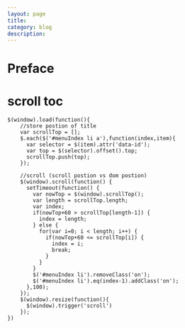 ```yaml
---
layout: page
title:
category: blog
description:
---
```

# Preface

# scroll toc

	$(window).load(function(){
		//store postion of title
		var scrollTop = [];
		$.each($('#menuIndex li a'),function(index,item){
		  var selector = $(item).attr('data-id');
		  var top = $(selector).offset().top;
		  scrollTop.push(top);
		});

		//scroll (scroll postion vs dom postion)
		$(window).scroll(function() {
		  setTimeout(function() {
			var nowTop = $(window).scrollTop();
			var length = scrollTop.length;
			var index;
			if(nowTop+60 > scrollTop[length-1]) {
			  index = length;
			} else {
			  for(var i=0; i < length; i++) {
				if(nowTop+60 <= scrollTop[i]) {
				  index = i;
				  break;
				}
			  }
			}
			$('#menuIndex li').removeClass('on');
			$('#menuIndex li').eq(index-1).addClass('on');
		  },100);
		});
		$(window).resize(function(){
		  $(window).trigger('scroll')
		});
	})
